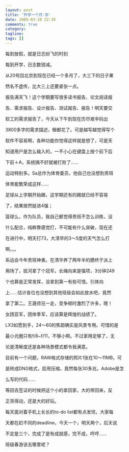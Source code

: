 ```yaml
---
layout: post
title: '开学一个月·杂'
date: 2009-03-28 22:39
comments: true
category:
tagline:
tags: []
---
```


每到放假，就是日志纷飞的时刻

每到开学，日志数锐减。

从20号回北京到现在已经一个多月了，大三下的日子果

然名不虚传，比大三上还要紧张一点。

报告满天飞！这个学期要写很多读书报告、论文阅读报

告、需求报告、设计报告、测试报告、报告！明天要交

软工的需求报告了，今天从下午到现在历尽艰辛码出

3800多字的需求描述，眼都花了。可是越写越觉得写个

软件不容易啊，各种功能你觉得这样就是想了，可是天

知道用户是怎么输入的，一不小心在键盘上按个前下后

下前＋A，系统搞不好就被打败了……

运动特别多。Sa总作为体育委员，他自己也没想到贵班

体育能繁荣成这样……

足球从上学期开始踢，这学期还有的踢就已经不容易

了，结果居然挺进4强；

篮球么，作为队员，我自己都觉得贵班不怎么训练，没

什么配合，纯粹靠感觉打，不可能有什么突破，现在还

在进行中，明天打73，大清早的3～5度的天气怎么打

啊。。。

系运会今年贵班神勇。在清华养了两年半的膘终于派上

用场了，拔河拿了个冠军。长绳向来是强项，3分钟249

个也算是正常发挥，没拿到第一有些可惜。引体向

上……估计各位也没想到其他班级会如此放水吧，竟然

拿了第二。王晟师兄一走，竞争顿时激烈了许多，嗯！

女团亚军，团体季军，应该算是辉煌的战绩了。

LX3如愿到手，24～60的焦距确实是风景专用。可惜的是

最小光圈只有f/8~f/11，不够小啊。不过家用足够了，无

论是清晰度还是各种场景模式都令我满意。

目前有一个问题，RAW格式存储的照片1张在10～11MB，可

是转成DNG格式，启用压缩，竟然每张30多兆，Adobe是怎

么写的代码……

等回去签证的时候把这个小的拿回家，大的带回来，反

正背得动，还是大的好玩。

每天面对着手机上长长的to-do list都有点发怵，大家每

天都在赶不同的deadline，今天一个，明天两个，后天说

不定是三个，完成了是有成就感，完不成，哼哼……

班级春游该去哪里呢？
